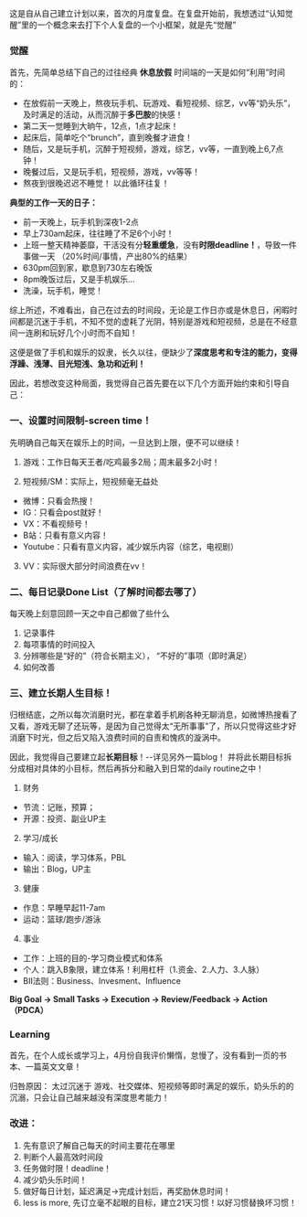 这是自从自己建立计划以来，首次的月度复盘。在复盘开始前，我想透过“认知觉醒”里的一个概念来去打下个人复盘的一个小框架，就是先“觉醒”

### 觉醒
首先，先简单总结下自己的过往经典 **休息放假** 时间端的一天是如何“利用”时间的：

- 在放假前一天晚上，熬夜玩手机、玩游戏、看短视频、综艺，vv等“奶头乐”，及时满足的活动，从而沉醉于**多巴胺**的快感！
- 第二天一觉睡到大晌午，12点，1点才起床！
- 起床后，简单吃个“brunch”，直到晚餐才进食！
- 随后，又是玩手机，沉醉于短视频，游戏，综艺，vv等，一直到晚上6,7点钟！
- 晚餐过后，又是玩手机，短视频，游戏，vv等等！
- 熬夜到很晚迟迟不睡觉！ 以此循环往复！

**典型的工作一天的日子：**

- 前一天晚上，玩手机到深夜1-2点
- 早上730am起床，往往睡了不足6个小时！
- 上班一整天精神萎靡，干活没有分**轻重缓急**，没有**时限deadline！**，导致一件事做一天
（20%时间/事情，产出80%的结果）
- 630pm回到家，歇息到730左右晚饭
- 8pm晚饭过后，又是手机娱乐...
- 洗澡，玩手机，睡觉！

综上所述，不难看出，自己在过去的时间段，无论是工作日亦或是休息日，闲暇时间都是沉迷于手机，不知不觉的虚耗了光阴，特别是游戏和短视频，总是在不经意间一连刷和玩好几个小时而不自知！

这便是做了手机和娱乐的奴隶，长久以往，便缺少了**深度思考和专注的能力，变得浮躁、浅薄、目光短浅、急功和近利！**

因此，若想改变这种局面，我觉得自己首先要在以下几个方面开始约束和引导自己：

### 一、设置时间限制-screen time！

先明确自己每天在娱乐上的时间，一旦达到上限，便不可以继续！

1. 游戏：工作日每天王者/吃鸡最多2局；周末最多2小时！

2. 短视频/SM：实际上，短视频毫无益处
- 微博：只看会热搜！
- IG：只看会post就好！
- VX：不看视频号！
- B站：只看有意义内容！
- Youtube：只看有意义内容，减少娱乐内容（综艺，电视剧）

3. VV：实际很大部分时间浪费在vv！

### 二、每日记录Done List（了解时间都去哪了）

每天晚上刻意回顾一天之中自己都做了些什么

1. 记录事件
2. 每项事情的时间投入
3. 分辨哪些是“好的”（符合长期主义）， “不好的”事项（即时满足）
4. 如何改善

### 三、建立长期人生目标！

归根结底，之所以每次消磨时光，都在拿着手机刷各种无聊消息，如微博热搜看了又看，游戏无聊了还玩等，是因为自己觉得太“无所事事”了，所以只觉得这些才好消磨下时光，但之后又陷入浪费时间的自责和愧疚的漩涡中。

因此，我觉得自己要建立起**长期目标**！--详见另外一篇blog！
并将此长期目标拆分成相对具体的小目标，然后再拆分和融入到日常的daily routine之中！

1. 财务
- 节流：记账，预算；
- 开源：投资、副业UP主

2. 学习/成长
- 输入：阅读，学习体系，PBL
- 输出：Blog，UP主

3. 健康
- 作息：早睡早起11-7am
- 运动：篮球/跑步/游泳

4. 事业
- 工作：上班的目的-学习商业模式和体系
- 个人：跳入B象限，建立体系！利用杠杆（1.资金、2.人力、3.人脉）
- BII法则：Business、Invesment、Influence

**Big Goal → Small Tasks → Execution → Review/Feedback → Action （PDCA）**


### Learning
首先，在个人成长或学习上，4月份自我评价懒惰，怠慢了，没有看到一页的书本、一篇英文文章！

归咎原因：
太过沉迷于 游戏、社交媒体、短视频等即时满足的娱乐，奶头乐的的沉溺，只会让自己越来越没有深度思考能力！

### 改进：

1. 先有意识了解自己每天的时间主要花在哪里
2. 判断个人最高效时间段
3. 任务做时限！deadline！
4. 减少奶头乐时间！
5. 做好每日计划，延迟满足→完成计划后，再奖励休息时间！
6. less is more, 先订立毫不起眼的目标，建立21天习惯！以好习惯替换坏习惯！


